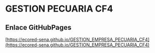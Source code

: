 # **GESTION PECUARIA CF4**

## **Enlace GitHubPages**

[https://ecored-sena.github.io/GESTION_EMPRESA_PECUARIA_CF4](https://ecored-sena.github.io/GESTION_EMPRESA_PECUARIA_CF4)

